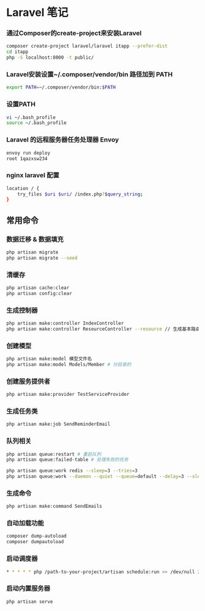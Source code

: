 # Laravel 笔记

### 通过Composer的create-project来安装Laravel
```sh
composer create-project laravel/laravel itapp --prefer-dist
cd itapp
php -S localhost:8000 -t public/
```

### Laravel安装设置~/.composer/vendor/bin 路径加到 PATH
```sh
export PATH=~/.composer/vendor/bin:$PATH
```

### 设置PATH
```sh
vi ~/.bash_profile
source ~/.bash_profile
```

### Laravel 的远程服务器任务处理器 Envoy
```sh
envoy run deploy
root 1qazxsw234
```

### nginx laravel 配置
```sh
location / {
    try_files $uri $uri/ /index.php?$query_string;
}
```

## 常用命令
### 数据迁移 & 数据填充
```sh
php artisan migrate
php artisan migrate --seed
```

### 清缓存
```sh
php artisan cache:clear
php artisan config:clear
```

### 生成控制器
```sh
php artisan make:controller IndexController
php artisan make:controller ResourceController --resource // 生成基本路由方法
```

### 创建模型
```sh
php artisan make:model 模型文件名
php artisan make:model Models/Member # 分目录的
```

### 创建服务提供者
```sh
php artisan make:provider TestServiceProvider
```

### 生成任务类
```sh
php artisan make:job SendReminderEmail
```

### 队列相关
```sh
php artisan queue:restart # 重启队列
php artisan queue:failed-table # 处理失败的任务

php artisan queue:work redis --sleep=3 --tries=3
php artisan queue:work --daemon --quiet --queue=default --delay=3 --sleep=3 --tries=3
```

### 生成命令
```sh
php artisan make:command SendEmails
```

### 自动加载功能
```sh
composer dump-autoload
composer dumpautoload
```

### 启动调度器
```sh
* * * * * php /path-to-your-project/artisan schedule:run >> /dev/null 2>&1
```

### 启动内置服务器
```sh
php artisan serve
```

